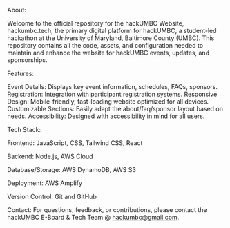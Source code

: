 About:

Welcome to the official repository for the hackUMBC Website, hackumbc.tech, the primary digital platform for hackUMBC, a student-led hackathon at the University of Maryland, Baltimore County (UMBC). This repository contains all the code, assets, and configuration needed to maintain and enhance the website for hackUMBC events, updates, and sponsorships.

Features:

Event Details: Displays key event information, schedules, FAQs, sponsors.
Registration: Integration with participant registration systems.
Responsive Design: Mobile-friendly, fast-loading website optimized for all devices.
Customizable Sections: Easily adapt the about/faq/sponsor layout based on needs.
Accessibility: Designed with accessibility in mind for all users.

Tech Stack:

Frontend: JavaScript, CSS, Tailwind CSS, React

Backend: Node.js, AWS Cloud

Database/Storage: AWS DynamoDB, AWS S3

Deployment: AWS Amplify

Version Control: Git and GitHub

Contact:
For questions, feedback, or contributions, please contact the hackUMBC E-Board & Tech Team @ hackumbc@gmail.com.
